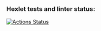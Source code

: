 ### Hexlet tests and linter status:
[![Actions Status](https://github.com/gitgor1/python-project-49/workflows/hexlet-check/badge.svg)](https://github.com/gitgor1/python-project-49/actions)